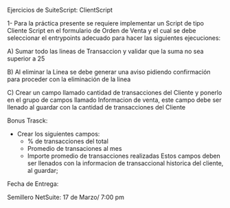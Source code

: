 Ejercicios de SuiteScript: ClientScript

1- Para la práctica presente se requiere implementar un Script de tipo Cliente Script en el formulario de Orden de Venta y el cual se debe seleccionar el entrypoints adecuado para hacer las siguientes ejecuciones:

A) Sumar todo las lineas de Transaccion y validar que la suma no sea superior a 25

B) Al eliminar la Linea se debe generar una aviso pidiendo confirmación para proceder con la eliminación de la  linea

C) Crear un campo llamado cantidad de transacciones del Cliente y ponerlo en el grupo de campos llamado   Informacion de venta, este campo debe ser llenado al guardar con la cantidad de transacciones del Cliente

Bonus Trasck:

- Crear los siguientes campos:
    - % de transacciones del total
    - Promedio de transaciones al mes
    - Importe promedio de transacciones realizadas
Estos campos deben ser llenados con la informacion de transaccional historica del cliente, al guardar;

Fecha de Entrega:

Semillero NetSuite: 17 de Marzo/ 7:00 pm




